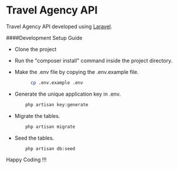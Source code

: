 # Travel Agency API

Travel Agency API developed using [Laravel](https://laravel.com).

####Development Setup Guide

- Clone the project

- Run the "composer install" command inside the project directory.

- Make the .env file by copying the .env.example file.
  ```bash
		cp .env.example .env
  ```
- Generate the unique application key in .env.  
	```bash
		php artisan key:generate
	```
- Migrate the tables. 
	```bash
		php artisan migrate

- Seed the tables. 
	```bash
		php artisan db:seed

Happy Coding !!!
